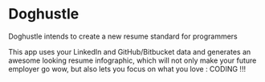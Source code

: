 Doghustle
=========

Doghustle intends to create a new resume standard for programmers
		
This app uses your LinkedIn and GitHub/Bitbucket data and generates an awesome looking resume infographic, which will not only
make your future employer go wow, but also lets you focus on what you love : CODING !!!

